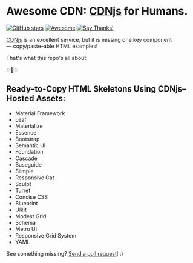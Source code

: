 # Awesome CDN: [CDNjs](https://cdnjs.com) for Humans.

[![GitHub stars](https://img.shields.io/github/stars/kennethreitz/awesome-cdb.svg?style=social&label=Star)](https://github.com/kennethreitz/awesome-coins)
[![Awesome](https://cdn.rawgit.com/sindresorhus/awesome/d7305f38d29fed78fa85652e3a63e154dd8e8829/media/badge.svg)](https://github.com/sindresorhus/awesome)
[![Say Thanks!](https://img.shields.io/badge/SayThanks-!-1EAEDB.svg)](https://saythanks.io/to/kennethreitz)

[CDNjs](https://cdnjs.com) is an excellent service, but it is missing one key component — copy/paste–able HTML examples! 

That's what this repo's all about. 

✨🍰✨

## Ready–to-Copy HTML Skeletons Using CDNjs–Hosted Assets:

- Material Framework
- Leaf
- Materialize
- Essence
- Bootstrap
- Semantic UI
- Foundation
- Cascade
- Baseguide
- Siimple
- Responsive Cat
- Sculpt
- Turret
- Concise CSS
- Blueprint
- Ulkit
- Modest Grid
- Schema
- Metro UI
- Responsive Grid System
- YAML

See something missing? [Send a pull request](https://github.com/kennethreitz/awesome-cdn/pulls)! :)
